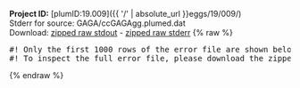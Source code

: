 **Project ID:** [plumID:19.009]({{ '/' | absolute_url }}eggs/19/009/)  
Stderr for source:  GAGA/ccGAGAgg.plumed.dat   
Download: [zipped raw stdout](ccGAGAgg.plumed.dat.plumed.stdout.txt.zip) - [zipped raw stderr](ccGAGAgg.plumed.dat.plumed.stderr.txt.zip) 
{% raw %}
<pre>
#! Only the first 1000 rows of the error file are shown below
#! To inspect the full error file, please download the zipped raw stderr file above
</pre>
{% endraw %}
